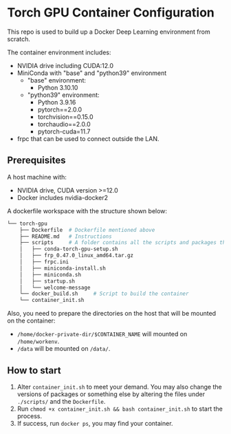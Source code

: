# Torch GPU Container Configuration

This repo is used to build up a Docker Deep Learning environment from scratch.

The container environment includes:

* NVIDIA drive including CUDA:12.0
* MiniConda with "base" and "python39" environment
    * "base" environment:
        * Python 3.10.10
    * "python39" environment:
        * Python 3.9.16
        * pytorch==2.0.0
        * torchvision==0.15.0
        * torchaudio==2.0.0
        * pytorch-cuda=11.7
* frpc that can be used to connect outside the LAN.

## Prerequisites
A host machine with:
* NVIDIA drive, CUDA version >=12.0
* Docker includes nvidia-docker2

A dockerfile workspace with the structure shown below:
```bash
└── torch-gpu
    ├── Dockerfile	# Dockerfile mentioned above
    ├── README.md	# Instructions
    ├── scripts		# A folder contains all the scripts and packages that will be copied into the container
    │   ├── conda-torch-gpu-setup.sh
    │   ├── frp_0.47.0_linux_amd64.tar.gz
    │   ├── frpc.ini
    │   ├── miniconda-install.sh
    │   ├── miniconda.sh
    │   ├── startup.sh
    │   └── welcome-message
    └── docker_build.sh		# Script to build the container
    └── container_init.sh
```

Also, you need to prepare the directories on the host that will be mounted on the container:
* `/home/docker-private-dir/$CONTAINER_NAME` will mounted on `/home/workenv`.
* `/data` will be mounted on `/data/`.

## How to start

1. Alter `container_init.sh` to meet your demand. You may also change the versions of packages or something else by altering the files under `./scripts/` and the `Dockerfile`.
2. Run `chmod +x container_init.sh && bash container_init.sh` to start the process.
3. If success, run `docker ps`, you may find your container.



